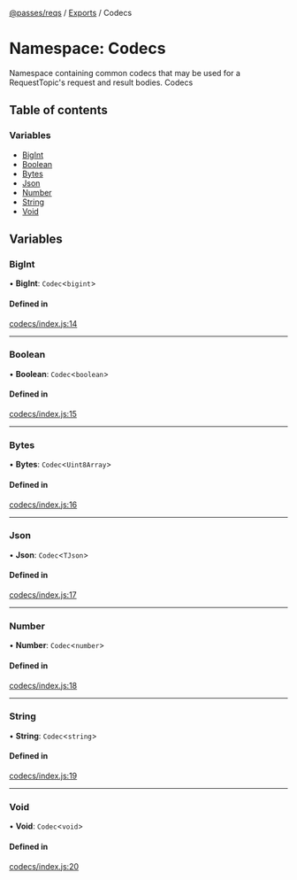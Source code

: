 [@passes/reqs](../README.md) / [Exports](../modules.md) / Codecs

# Namespace: Codecs

Namespace containing common codecs that may be used for a RequestTopic's request and result bodies.
 Codecs

## Table of contents

### Variables

- [BigInt](Codecs.md#bigint)
- [Boolean](Codecs.md#boolean)
- [Bytes](Codecs.md#bytes)
- [Json](Codecs.md#json)
- [Number](Codecs.md#number)
- [String](Codecs.md#string)
- [Void](Codecs.md#void)

## Variables

### BigInt

• **BigInt**: `Codec`\<`bigint`\>

#### Defined in

[codecs/index.js:14](https://github.com/passes-org/passes/blob/1776ea1/packages/reqs/src/codecs/index.js#L14)

___

### Boolean

• **Boolean**: `Codec`\<`boolean`\>

#### Defined in

[codecs/index.js:15](https://github.com/passes-org/passes/blob/1776ea1/packages/reqs/src/codecs/index.js#L15)

___

### Bytes

• **Bytes**: `Codec`\<`Uint8Array`\>

#### Defined in

[codecs/index.js:16](https://github.com/passes-org/passes/blob/1776ea1/packages/reqs/src/codecs/index.js#L16)

___

### Json

• **Json**: `Codec`\<`TJson`\>

#### Defined in

[codecs/index.js:17](https://github.com/passes-org/passes/blob/1776ea1/packages/reqs/src/codecs/index.js#L17)

___

### Number

• **Number**: `Codec`\<`number`\>

#### Defined in

[codecs/index.js:18](https://github.com/passes-org/passes/blob/1776ea1/packages/reqs/src/codecs/index.js#L18)

___

### String

• **String**: `Codec`\<`string`\>

#### Defined in

[codecs/index.js:19](https://github.com/passes-org/passes/blob/1776ea1/packages/reqs/src/codecs/index.js#L19)

___

### Void

• **Void**: `Codec`\<`void`\>

#### Defined in

[codecs/index.js:20](https://github.com/passes-org/passes/blob/1776ea1/packages/reqs/src/codecs/index.js#L20)
